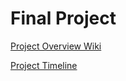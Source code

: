 # Final Project

[Project Overview Wiki](https://github.com/cu-ecen-aeld/final-project-Chizxsy/wiki/Final-Project)

[Project Timeline](https://github.com/cu-ecen-aeld/final-project-Chizxsy/wiki/Final-Project-Timeline)

